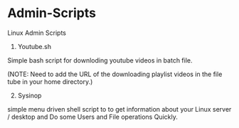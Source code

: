 Admin-Scripts
=============

Linux Admin Scripts

1. Youtube.sh

Simple bash script for downloding youtube videos in batch file.

(NOTE: Need to add the URL of the downloading playlist videos in the file tube in your home directory.)  



2. Sysinop

simple menu driven shell script to to get information about your Linux server / desktop and Do some Users and File operations Quickly.

